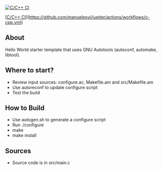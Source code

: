 [![C/C++ CI](https://github.com/manuelesvi/jupiter/actions/workflows/c-cpp.yml/badge.svg)](https://github.com/manuelesvi/jupiter/actions/workflows/c-cpp.yml)

[[C/C++ CI](https://github.com/manuelesvi/jupiter/actions/workflows/c-cpp.yml/badge.svg?branch=main)](https://github.com/manuelesvi/jupiter/actions/workflows/c-cpp.yml)

## About
Hello World starter template that uses GNU Autotools (autoconf, automake, libtool).

## Where to start?
- Review input sources: configure.ac, Makefile.am and src/Makefile.am
- Use autoreconf to update configure script
- Test the build

## How to Build
- Use autogen.sh to generate a configure script
- Run ./configure
- make
- make install

## Sources
- Source code is in src/main.c
